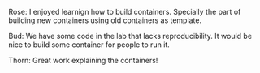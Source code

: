 Rose: I enjoyed learnign how to build containers. Specially the part of building new containers using old containers as template. 

Bud: We have some code in the lab that lacks reproducibility. It would be nice to build some container for people to run it.

Thorn: Great work explaining the containers!
